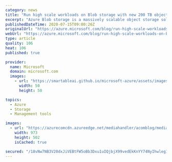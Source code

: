 ```yaml
---
category: news
title: "Run high scale workloads on Blob storage with new 200 TB object sizes"
excerpt: "Azure Blob storage is a massively scalable object storage solution that serves from small amounts to hundreds of petabytes of data per customer across a diverse set of data types including logging, documents, media, genomics, seismic processing, and much more."
publishedDateTime: 2020-07-15T09:00:26Z
originalUrl: "https://azure.microsoft.com/blog/run-high-scale-workloads-on-blob-storage-with-new-200-tb-object-sizes/"
webUrl: "https://azure.microsoft.com/blog/run-high-scale-workloads-on-blob-storage-with-new-200-tb-object-sizes/"
type: article
quality: 106
heat: 106
published: true

provider:
  name: Microsoft
  domain: microsoft.com
  images:
    - url: "https://smartableai.github.io/microsoft-azure/assets/images/organizations/microsoft.com-50x50.jpg"
      width: 50
      height: 50

topics:
  - Azure
  - Storage
  - Management tools

images:
  - url: "https://azurecomcdn.azureedge.net/mediahandler/acomblog/media/Default/blog/d97748fa-5913-4666-9b2d-e3df500ccd5e.png"
    width: 973
    height: 502
    isCached: true

secured: "/18vNw7NB3V20dxJiVEBtFW5oBb3Dxu1uIQjbjX99vedEkKnYY74NyIhwlegIA16z7Axb0DB5csgBS1rxX7PU2B4+WUGgF36MLcPlwKdEnMqKgI9oldNxg3sOTkCbom/Ha30fsY+cXMs5PjRytz5rz93Afasgu+ZOdvFIZm2yXjPoXGOdYI6GhzlIKzDzXQF7brkzwhlUrcQexXbcoqR9INJCfrvLSGVhAbyXTJwjVpZebJFl1P7pYfvysJyCJi2EDHA8nEVPlVstbvDMSqv/O+M1bYc8ppbovAUASd8yfr/QN7jSamVD4Cq3BDetp0SYNSDTTEZL8VcOx1VS1qNKbgzVJU0t08o8Ri7qaRuJNQ=;8WMy1kjzMdPQ4bbZJlSGVw=="
---
```


